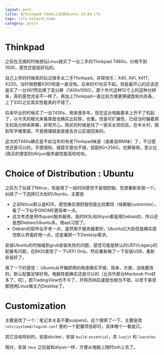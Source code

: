 ```yaml
---
layout: post
title: 在Thinkpad T460s上安装Ubuntu 24.04 LTS
tags: life,network,home
category: posts
---
```


# Thinkpad

之前在无锡的时候想玩Linux就买了一台二手的Thinkpad T460s，价格不到1500，感觉还是挺好玩的。

自己上学的时候真的玩过很多太二手Thinkpad，非常快乐：X40, X41, X41T, X220。当时很想要X301但是一直没有。后来的X1也买不起。但是最开心的应该还是买了一台X61然后换了高分屏（1400x1050），那个年代这种12寸上的这种分辨率，真的感觉完全不一样了。再加上Thinkpad一直比较方便更换键盘和内存条，上了SSD之后其实性能真的不错了。

后来毕业的时候买了一台T430s，用来很多年。现在这台电脑基本上开不了机起了，以今天的眼光来看厚度也确实比较厚，也重。但是可扩展性，已经当时蹦着原生的高分辨率屏幕，非常开心。购买的时候是找了一家买水货的店，在中关村，跑到写字楼里面，不是商铺就是直接去办公区提回来的。

这次的T460s确实是不如当年的有老Thinkpad味道（或者说IBM味）了，不过感觉还是可以的，手感很轻，键盘手感也不错，低配8G+256G，也算够用，至少比(我买的便宜的)Aliyun服务器性能高哈哈哈。

# Choice of Distribution : Ubuntu

之前为了玩装了Nitrux，但是用了一段时间感觉不是很舒服。在想重新安装一个。纠结了一下选择烂大街的Ubuntu，主要是

* 之前Nitrux默认是KDE，感觉确实很舒服但是比较繁琐（啥都能customize），看了一下似乎GNOME更简单一点。
* 这次考虑是用作quant服务器用。我的WSL和Aliyun都是用Debian的，所以还是想Debian/Ubuntu系，用apt习惯了。
* Debian的软件似乎老一点，虽然用于服务器更好。Ubuntu烂大街但是确实感觉默认界面好用一点，还是兼顾一下Desktop需求。

安装Ubuntu的时候碰到grub安装失败的问题，感觉可能是默认的UEFI/Legacy的配置有问题，在BIOS里改了一下UEFI Only，然后重新做了一下安装USB，重新安装好了。

用了一下的感觉： Ubuntu从开箱即用的角度确实不错，简单，方便，没啥要改的，默认配置足够好用。电脑性能确实还是可以的（比另外那台Macbook Pro好多了，哎），跑TradingView也不卡了，开网页响应速度也相当不错，以至于甚至都想用Linux做主力Desktop了。

# Customization

主要是改了一个：笔记本关盖不要suspend，这个搜索了一下，主要是改 `/etc/systemd/logind.conf` 里的一个配置项目即可，具体哪个一看就只。

其它没啥特别的，安装docker，安装 `build-essential`，弄 `luajit` 和 `luarocks` 

哦对，安装 `tmux` 之后就和aliyun一样，方便从电脑上随时ssh上去了。